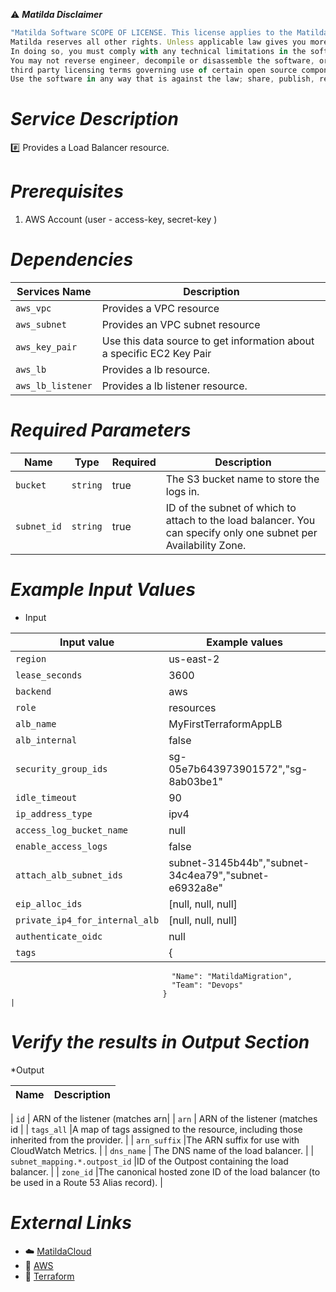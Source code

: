 :warning: ***Matilda Disclaimer***
```javascript
"Matilda Software SCOPE OF LICENSE. This license applies to the Matilda cloud product. The software is licensed, not sold. This agreement only gives you some rights to use the software. 
Matilda reserves all other rights. Unless applicable law gives you more rights despite this limitation, you may use the software only as expressly permitted in this agreement. 
In doing so, you must comply with any technical limitations in the software that only allow you to use it in certain ways. 
You may not reverse engineer, decompile or disassemble the software, or otherwise attempt to derive the source code for the software except and solely to the extent required by 
third party licensing terms governing use of certain open source components that may be included in the software; remove, minimize, block or modify any notices of Matilda or its suppliers in the software; 
Use the software in any way that is against the law; share, publish, rent or lease the software, or provide the software as a offering for others to use."
```

# *Service Description*
:hash: Provides a Load Balancer resource.

# *Prerequisites*
1. AWS Account (user - access-key, secret-key )

# *Dependencies*
| **Services Name**        | **Description**                                                      |
|--------------------------|----------------------------------------------------------------------|
| `aws_vpc`                | Provides a VPC resource                                              |
| `aws_subnet`             | Provides an VPC subnet resource                                      |
| `aws_key_pair`           | Use this data source to get information about a specific EC2 Key Pair|
| `aws_lb`                 | Provides a lb  resource.                                 |
| `aws_lb_listener`        | Provides a lb listener resource.                                 |


# *Required Parameters*
| Name | Type | Required | Description |
| --- | --- | --- | --- |
| `bucket` | `string` | true | The S3 bucket name to store the logs in.              |
| `subnet_id` | `string` | true| ID of the subnet of which to attach to the load balancer. You can specify only one subnet per Availability Zone.                  |








# *Example Input Values*
* Input

| Input value                       | Example values                                                                           |
|-----------------------------------|------------------------------------------------------------------------------------------|
| `region`                          | us-east-2                                                                                | 
| `lease_seconds`                   | 3600                                                                                     |
| `backend`                         | aws                                                                                      |
| `role`                            | resources                                                                                |
| `alb_name`                        | MyFirstTerraformAppLB                                                                    |
| `alb_internal`                    | false                                                                                    |
| `security_group_ids`              | sg-05e7b643973901572","sg-8ab03be1"                                                      |
| `idle_timeout`                    | 90                                                                                       |
| `ip_address_type`                 | ipv4                                                                                     |
| `access_log_bucket_name`          | null                                                                                     |
| `enable_access_logs`              | false                                                                                    |
| `attach_alb_subnet_ids`           | subnet-3145b44b","subnet-34c4ea79","subnet-e6932a8e"                                     |
| `eip_alloc_ids`                   | [null, null, null]                                                                       |
| `private_ip4_for_internal_alb`    | [null, null, null]                                                                       |
| `authenticate_oidc`               | null                                                                                     |
| `tags`                            | {
                                        "Name": "MatildaMigration",
                                        "Team": "Devops"
                                      }                                                                               |






# *Verify the results in Output Section*
*Output

| Name | Description |
| ------------- | ------------- |

| `id` | ARN of the listener (matches arn|
| `arn` | ARN of the listener (matches id |
| `tags_all` |A map of tags assigned to the resource, including those inherited from the provider. |
| `arn_suffix` |The ARN suffix for use with CloudWatch Metrics. |
| `dns_name` | The DNS name of the load balancer. |
| `subnet_mapping.*.outpost_id` |ID of the Outpost containing the load balancer. |
| `zone_id` |The canonical hosted zone ID of the load balancer (to be used in a Route 53 Alias record). |


# *External Links*
* :cloud: [MatildaCloud](https://www.matildacloud.com/docs/ "Matildacloud")
* :link: [AWS](https://aws.amazon.com/console/)
* :link: [Terraform](https://registry.terraform.io/providers/hashicorp/aws/latest/docs/resources/lb#attributes-reference)